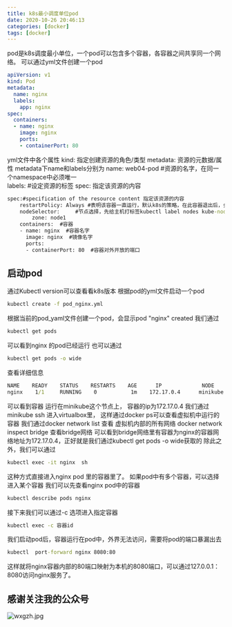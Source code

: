 ```yaml
---
title: k8s最小调度单位pod
date: 2020-10-26 20:46:13
categories: [docker]
tags: [docker]
---
```

pod是k8s调度最小单位，一个pod可以包含多个容器，各容器之间共享同一个网络。
可以通过yml文件创建一个pod
<!--more-->
``` yml
apiVersion: v1
kind: Pod
metadata:
  name: nginx
  labels:
    app: nginx
spec:
  containers:
  - name: nginx
    image: nginx
    ports:
    - containerPort: 80
```
yml文件中各个属性
kind: 指定创建资源的角色/类型
metadata: 资源的元数据/属性
metadata下name和labels分别为
name: web04-pod #资源的名字，在同一个namespace中必须唯一  
labels: #设定资源的标签
spec: 指定该资源的内容
``` cmd
spec:#specification of the resource content 指定该资源的内容  
    restartPolicy: Always #表明该容器一直运行，默认k8s的策略，在此容器退出后，会立即创建一个相同的容器  
    nodeSelector:     #节点选择，先给主机打标签kubectl label nodes kube-node1 zone=node1  
        zone: node1
    containers:  #容器
    - name: nginx  #容器名字
      image: nginx  #镜像名字
      ports:
      - containerPort: 80  #容器对外开放的端口
```
## 启动pod
通过Kubectl version可以查看看k8s版本
根据pod的yml文件启动一个pod
``` cmd
kubectl create -f pod_nginx.yml
```
根据当前的pod_yaml文件创建一个pod，会显示pod "nginx" created
我们通过
``` cmd
kubectl get pods
```
可以看到nginx 的pod已经运行
也可以通过
``` cmd
kubectl get pods -o wide
```
查看详细信息
``` cmd
NAME    READY    STATUS    RESTARTS    AGE      IP             NODE
nginx    1/1     RUNNING    0           1m    172.17.0.4      minikube
```
可以看到容器 运行在minikube这个节点上， 容器的ip为172.17.0.4
我们通过minikube ssh 进入virtualbox里， 这样通过docker ps可以查看虚拟机中运行的容器
我们通过docker network list 查看 虚拟机内部的所有网络
docker network inspect bridge 查看bridge网络
可以看到bridge网络里有容器为nginx的容器网络地址为172.17.0.4，正好就是我们通过kubectl get pods -o wide获取的
除此之外，我们可以通过
``` cmd
kubectl exec -it nginx  sh 
```
这种方式直接进入nginx pod 里的容器里了。
如果pod中有多个容器，可以选择进入某个容器
我们可以先查看nginx pod中的容器
``` cmd
kubectl describe pods nginx 
```
接下来我们可以通过-c 选项进入指定容器
``` cmd
kubectl exec -c 容器id
```
我们启动pod后，容器运行在pod中，外界无法访问，需要将pod的端口暴漏出去
``` cmd
kubectl  port-forward nginx 8080:80
```
这样就将nginx容器内部的80端口映射为本机的8080端口，可以通过127.0.0.1：8080访问nginx服务了。

## 感谢关注我的公众号
![wxgzh.jpg](wxgzh.jpg)



